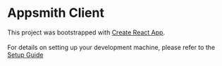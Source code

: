 # Appsmith Client
This project was bootstrapped with [Create React App](https://github.com/facebook/create-react-app). 
<br><br> 
For details on setting up your development machine, please refer to the [Setup Guide](../../contributions/ClientSetup.md)


